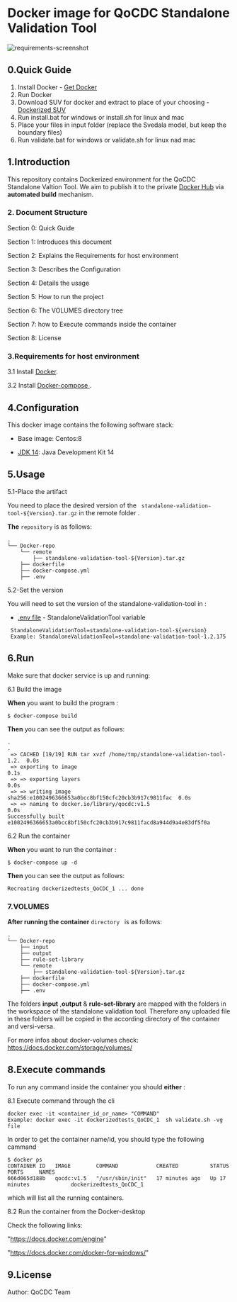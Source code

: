 Docker image for QoCDC Standalone Validation Tool
===
![requirements-screenshot](https://i.pinimg.com/originals/f5/5e/80/f55e8059ea945abfd6804b887dd4a0af.gif
)


## 0.Quick Guide
1. Install Docker - [Get Docker](https://docs.docker.com/get-docker/)
2. Run Docker
3. Download SUV for docker and extract to place of your choosing - [Dockerized SUV](https://entsoe.sharefile.com/home/shared/fo60a51b-b147-4b51-8e62-a2b29f33e998)
4. Run install.bat for windows or install.sh for linux and mac
5. Place your files in input folder (replace the Svedala model, but keep the boundary files)
6. Run validate.bat for windows or validate.sh for linux nad mac

## 1.Introduction


This repository contains Dockerized environment for the QoCDC Standalone Valtion Tool.
We aim to  publish it to the private [Docker Hub](https://hub.docker.com/) via **automated build** mechanism.

### 2. Document Structure
Section 0: Quick Guide

Section 1: Introduces this document

Section 2: Explains the Requirements for host environment

Section 3: Describes the Configuration

Section 4: Details the usage

Section 5: How to run the project

Section 6: The VOLUMES directory tree

Section 7: how to Execute commands inside the container

Section 8: License

### 3.Requirements for host environment

3.1 Install [Docker](https://docs.docker.com).

3.2 Install [Docker-compose ](https://docs.docker.com/compose/install/). 

## 4.Configuration

This docker image contains the following software stack:

- Base image: Centos:8

- [JDK 14](https://download.java.net/java/GA/jdk14/076bab302c7b4508975440c56f6cc26a/36/GPL/openjdk-14_linux-x64_bin.tar.gz): Java Development Kit 14

## 5.Usage
5.1-Place the artifact

You need to place the desired version of the ``` standalone-validation-tool-${Version}.tar.gz```
 in the remote folder .

**The**  `repository`  is as follows:

```
.
└── Docker-repo
    └── remote
        ├── standalone-validation-tool-${Version}.tar.gz
    ├── dockerfile
    ├── docker-compose.yml
    ├── .env
```
5.2-Set the version

You will need to set the version of the standalone-validation-tool in :
    
* [.env file](./.env) - StandaloneValidationTool variable  

 ```    
  StandaloneValidationTool=standalone-validation-tool-${version}
  Example: StandaloneValidationTool=standalone-validation-tool-1.2.175
 ```
 
## 6.Run


Make sure that docker service is up and running:

6.1 Build the image

**When** you want to build the program :

```
$ docker-compose build
```

**Then** you can see the output as follows:

```
.
.
 => CACHED [19/19] RUN tar xvzf /home/tmp/standalone-validation-tool-1.2.  0.0s
 => exporting to image                                                     0.1s
 => => exporting layers                                                    0.0s
 => => writing image sha256:e1002496366653a0bcc8bf150cfc20cb3b917c9811fac  0.0s
 => => naming to docker.io/library/qocdc:v1.5                              0.0s
Successfully built e1002496366653a0bcc8bf150cfc20cb3b917c9811facd8a944d9a4e83df5f0a

```
6.2 Run the container

**When** you want to run the container :

```
$ docker-compose up -d
```

**Then** you can see the output as follows:

```
Recreating dockerizedtests_QoCDC_1 ... done
```
### 7.VOLUMES

**After running the container**  `directory `  is as follows:

```
.
└── Docker-repo
    ├── input
    ├── output
    ├── rule-set-library
    └── remote
        ├── standalone-validation-tool-${Version}.tar.gz
    ├── dockerfile
    ├── docker-compose.yml
    ├── .env
```
The folders **input** ,**output** & **rule-set-library** are mapped with the folders in the workspace of the standalone validation tool.
Therefore any uploaded file in these folders will be copied in the according directory of the container and versi-versa.

For more infos about docker-volumes check:
https://docs.docker.com/storage/volumes/

## 8.Execute commands
To run any command inside the container you should **either** :


8.1 Execute command through the cli 
```
docker exec -it <container_id_or_name> "COMMAND"
Example: docker exec -it dockerizedtests_QoCDC_1  sh validate.sh -vg file

```
In order to get the container name/id, you should type the following cammand
```
$ docker ps
CONTAINER ID   IMAGE        COMMAND            CREATED          STATUS          PORTS     NAMES
666d065d188b   qocdc:v1.5   "/usr/sbin/init"   17 minutes ago   Up 17 minutes             dockerizedtests_QoCDC_1
```
which will list all the running containers.

8.2 Run the container from the Docker-desktop 

Check the following links:

"https://docs.docker.com/engine"

"https://docs.docker.com/docker-for-windows/"

## 9.License

Author: QoCDC Team

